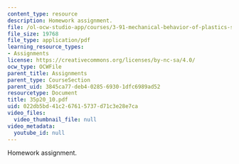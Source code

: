 ```yaml
---
content_type: resource
description: Homework assignment.
file: /ol-ocw-studio-app/courses/3-91-mechanical-behavior-of-plastics-spring-2007/022db5bd41c267615737d71c3e28e7ca_35p20_10.pdf
file_size: 19768
file_type: application/pdf
learning_resource_types:
- Assignments
license: https://creativecommons.org/licenses/by-nc-sa/4.0/
ocw_type: OCWFile
parent_title: Assignments
parent_type: CourseSection
parent_uid: 3845ca77-deb4-0285-6930-1dfc6989ad52
resourcetype: Document
title: 35p20_10.pdf
uid: 022db5bd-41c2-6761-5737-d71c3e28e7ca
video_files:
  video_thumbnail_file: null
video_metadata:
  youtube_id: null
---
```

Homework assignment.